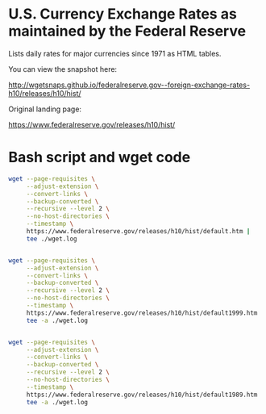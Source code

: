 # U.S. Currency Exchange Rates as maintained by the Federal Reserve

Lists daily rates for major currencies since 1971 as HTML tables.

You can view the snapshot here:

http://wgetsnaps.github.io/federalreserve.gov--foreign-exchange-rates-h10/releases/h10/hist/


Original landing page:

https://www.federalreserve.gov/releases/h10/hist/



# Bash script and wget code

```sh
wget --page-requisites \
     --adjust-extension \
     --convert-links \
     --backup-converted \
     --recursive --level 2 \
     --no-host-directories \
     --timestamp \
     https://www.federalreserve.gov/releases/h10/hist/default.htm |
     tee ./wget.log


wget --page-requisites \
     --adjust-extension \
     --convert-links \
     --backup-converted \
     --recursive --level 2 \
     --no-host-directories \
     --timestamp \
     https://www.federalreserve.gov/releases/h10/hist/default1999.htm |
     tee -a ./wget.log


wget --page-requisites \
     --adjust-extension \
     --convert-links \
     --backup-converted \
     --recursive --level 2 \
     --no-host-directories \
     --timestamp \
     https://www.federalreserve.gov/releases/h10/hist/default1989.htm |
     tee -a ./wget.log


```




